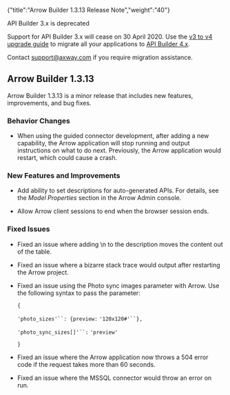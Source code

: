 {"title":"Arrow Builder 1.3.13 Release Note","weight":"40"}

API Builder 3.x is deprecated

Support for API Builder 3.x will cease on 30 April 2020. Use the [v3 to v4 upgrade guide](https://docs.axway.com/bundle/API_Builder_4x_allOS_en/page/api_builder_v3_to_v4_upgrade_guide.html) to migrate all your applications to [API Builder 4.x](https://docs.axway.com/bundle/API_Builder_4x_allOS_en/page/api_builder_getting_started_guide.html).

Contact [support@axway.com](mailto:support@axway.com) if you require migration assistance.

## Arrow Builder 1.3.13

Arrow Builder 1.3.13 is a minor release that includes new features, improvements, and bug fixes.

### Behavior Changes

* When using the guided connector development, after adding a new capability, the Arrow application will stop running and output instructions on what to do next. Previously, the Arrow application would restart, which could cause a crash.


### New Features and Improvements

* Add ability to set descriptions for auto-generated APIs. For details, see the _Model Properties_ section in the Arrow Admin console.

* Allow Arrow client sessions to end when the browser session ends.


### Fixed Issues

* Fixed an issue where adding \\n to the description moves the content out of the table.

* Fixed an issue where a bizarre stack trace would output after restarting the Arrow project.

* Fixed an issue using the Photo sync images parameter with Arrow. Use the following syntax to pass the parameter:

  `{`

  `'photo_sizes'``: {preview:` `'120x120#'``},`

  `'photo_sync_sizes[]'``:` `'preview'`

  `}`

* Fixed an issue where the Arrow application now throws a 504 error code if the request takes more than 60 seconds.

* Fixed an issue where the MSSQL connector would throw an error on run.
